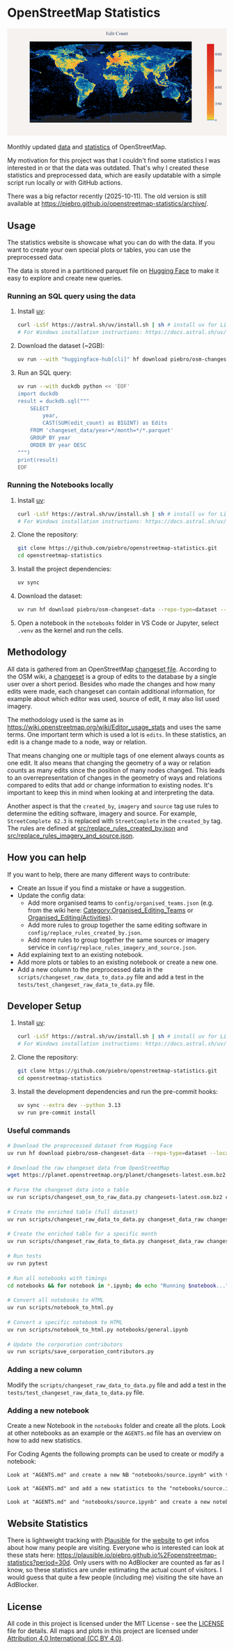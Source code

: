 # OpenStreetMap Statistics

![Total Global Edit Count Map](total_global_edit_count_map.png)

Monthly updated [data](https://huggingface.co/datasets/piebro/osm-changeset-data) and [statistics](https://piebro.github.io/openstreetmap-statistics) of OpenStreetMap.

My motivation for this project was that I couldn't find some statistics I was interested in or that the data was outdated.
That's why I created these statistics and preprocessed data, which are easily updatable with a simple script run locally or with GitHub actions.

There was a big refactor recently (2025-10-11). The old version is still available at https://piebro.github.io/openstreetmap-statistics/archive/.

## Usage

The statistics website is showcase what you can do with the data. If you want to create your own special plots or tables, you can use the preprocessed data.

The data is stored in a partitioned parquet file on [Hugging Face](https://huggingface.co/datasets/piebro/osm-changeset-data) to make it easy to explore and create new queries.

### Running an SQL query using the data

1. Install [uv](https://docs.astral.sh/uv/):
	```bash
	curl -LsSf https://astral.sh/uv/install.sh | sh # install uv for Linux and Mac
	# For Windows installation instructions: https://docs.astral.sh/uv/getting-started/installation/
	```

2. Download the dataset (~2GB):
	```bash
	uv run --with "huggingface-hub[cli]" hf download piebro/osm-changeset-data --repo-type=dataset --local-dir=. --include="changeset_data/*"
	```

3. Run an SQL query:
	```bash
	uv run --with duckdb python << 'EOF'
	import duckdb
	result = duckdb.sql("""
		SELECT
			year,
			CAST(SUM(edit_count) as BIGINT) as Edits
		FROM 'changeset_data/year=*/month=*/*.parquet'
		GROUP BY year
		ORDER BY year DESC
	""")
	print(result)
	EOF
	```

### Running the Notebooks locally

1. Install [uv](https://docs.astral.sh/uv/):
	```bash
	curl -LsSf https://astral.sh/uv/install.sh | sh # install uv for Linux and Mac
	# For Windows installation instructions: https://docs.astral.sh/uv/getting-started/installation/
	```

2. Clone the repository:
	```bash
	git clone https://github.com/piebro/openstreetmap-statistics.git
	cd openstreetmap-statistics
	```

3. Install the project dependencies:
	```bash
	uv sync
	```

3. Download the dataset:
	```bash
	uv run hf download piebro/osm-changeset-data --repo-type=dataset --local-dir=changeset_data --include="changeset_data/*"
	```

4. Open a notebook in the `notebooks` folder in VS Code or Jupyter, select `.venv` as the kernel and run the cells.


## Methodology

All data is gathered from an OpenStreetMap [changeset file](https://planet.openstreetmap.org/planet/).
According to the OSM wiki, a [changeset](https://wiki.openstreetmap.org/wiki/Changeset) is a group of edits to the database by a single user over a short period.
Besides who made the changes and how many edits were made, each changeset can contain additional information, for example about which editor was used, source of edit, it may also list used imagery.

The methodology used is the same as in https://wiki.openstreetmap.org/wiki/Editor_usage_stats and uses the same terms.
One important term which is used a lot is `edits`.
In these statistics, an edit is a change made to a node, way or relation.

That means changing one or multiple tags of one element always counts as one edit.
It also means that changing the geometry of a way or relation counts as many edits since the position of many nodes changed.
This leads to an overrepresentation of changes in the geometry of ways and relations compared to edits that add or change information to existing nodes.
It's important to keep this in mind when looking at and interpreting the data.

Another aspect is that the `created_by`, `imagery` and `source` tag use rules to determine the editing software, imagery and source.
For example, `StreetComplete 62.3` is replaced with `StreetComplete` in the `created_by` tag.
The rules are defined at [src/replace_rules_created_by.json](src/replace_rules_created_by.json) and [src/replace_rules_imagery_and_source.json](src/replace_rules_imagery_and_source.json).

## How you can help

If you want to help, there are many different ways to contribute:

- Create an Issue if you find a mistake or have a suggestion.
- Update the config data:
	- Add more organised teams to `config/organised_teams.json` (e.g. from the wiki here:  [Category:Organised_Editing_Teams](https://wiki.openstreetmap.org/wiki/Category:Organised_Editing_Teams) or [Organised_Editing/Activities](https://wiki.openstreetmap.org/wiki/Organised_Editing/Activities)).
	- Add more rules to group together the same editing software in `config/replace_rules_created_by.json`.
	- Add more rules to group together the same sources or imagery service in `config/replace_rules_imagery_and_source.json`.
- Add explaining text to an existing notebook.
- Add more plots or tables to an existing notebook or create a new one.
- Add a new column to the preprocessed data in the `scripts/changeset_raw_data_to_data.py` file and add a test in the `tests/test_changeset_raw_data_to_data.py` file.

## Developer Setup

1. Install [uv](https://docs.astral.sh/uv/):
	```bash
	curl -LsSf https://astral.sh/uv/install.sh | sh # install uv for Linux and Mac
	# For Windows installation instructions: https://docs.astral.sh/uv/getting-started/installation/
	```

2. Clone the repository:
	```bash
	git clone https://github.com/piebro/openstreetmap-statistics.git
	cd openstreetmap-statistics
	```

3. Install the development dependencies and run the pre-commit hooks:
	```bash
	uv sync --extra dev --python 3.13
	uv run pre-commit install
	```

### Useful commands

```bash
# Download the preprocessed dataset from Hugging Face
uv run hf download piebro/osm-changeset-data --repo-type=dataset --local-dir=. --include="changeset_data/*"

# Download the raw changeset data from OpenStreetMap
wget https://planet.openstreetmap.org/planet/changesets-latest.osm.bz2

# Parse the changeset data into a table
uv run scripts/changeset_osm_to_raw_data.py changesets-latest.osm.bz2 changeset_data_raw

# Create the enriched table (full dataset)
uv run scripts/changeset_raw_data_to_data.py changeset_data_raw changeset_data

# Create the enriched table for a specific month
uv run scripts/changeset_raw_data_to_data.py changeset_data_raw changeset_data 2025 8

# Run tests
uv run pytest

# Run all notebooks with timings
cd notebooks && for notebook in *.ipynb; do echo "Running $notebook..."; start_time=$(date +%s); NOTEBOOK_NAME="${notebook%.ipynb}" uv run jupyter execute --inplace "$notebook"; end_time=$(date +%s); echo "Completed $notebook in $((end_time - start_time)) seconds"; done && cd ..

# Convert all notebooks to HTML
uv run scripts/notebook_to_html.py

# Convert a specific notebook to HTML
uv run scripts/notebook_to_html.py notebooks/general.ipynb

# Update the corporation contributors
uv run scripts/save_corporation_contributors.py
```

### Adding a new column

Modify the `scripts/changeset_raw_data_to_data.py` file and add a test in the `tests/test_changeset_raw_data_to_data.py` file.

### Adding a new notebook

Create a new Notebook in the `notebooks` folder and create all the plots.
Look at other notebooks as an example or the `AGENTS.md` file has an overview on how to add new statistics.

For Coding Agents the following prompts can be used to create or modify a notebook:

```md
Look at "AGENTS.md" and create a new NB "notebooks/source.ipynb" with the following statistics: "monthly percent of edits/contributors that use at least on source tag", "monthly Edits / Edits Accumulated / Contributor / Contributor Accumulated top 10 plot", "yearly Edits/Contributor per source"
```

```md
Look at "AGENTS.md" and add a new statistics to the "notebooks/source.ipynb". Add a table with the yearly edits/contributors per source (top 100).
```

```md
Look at "AGENTS.md" and "notebooks/source.ipynb" and create a new notebook called "notebooks/imagery_service.ipynb" with the same statistics as "notebooks/source.ipynb" but for imagery services.
```

## Website Statistics

There is lightweight tracking with [Plausible](https://plausible.io/about) for the [website](https://piebro.github.io/openstreetmap-statistics/) to get infos about how many people are visiting. Everyone who is interested can look at these stats here: https://plausible.io/piebro.github.io%2Fopenstreetmap-statistics?period=30d. Only users with no AdBlocker are counted as far as I know, so these statistics are under estimating the actual count of visitors. I would guess that quite a few people (including me) visiting the site have an AdBlocker.

## License

All code in this project is licensed under the MIT License - see the [LICENSE](LICENSE) file for details. All maps and plots in this project are licensed under [Attribution 4.0 International (CC BY 4.0)](https://creativecommons.org/licenses/by/4.0/).